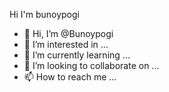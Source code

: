 Hi
I'm bunoypogi
- 👋 Hi, I’m @Bunoypogi
- 👀 I’m interested in ...
- 🌱 I’m currently learning ...
- 💞️ I’m looking to collaborate on ...
- 📫 How to reach me ...

<!---
Bunoypogi/Bunoypogi is a ✨ special ✨ repository because its `README.md` (this file) appears on your GitHub profile.
You can click the Preview link to take a look at your changes.
--->

